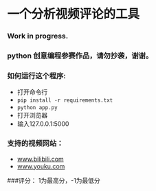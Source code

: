 # 一个分析视频评论的工具

### Work in progress.

### python 创意编程参赛作品，请勿抄袭，谢谢。

### 如何运行这个程序:
- 打开命令行
- `pip install -r requirements.txt`
- `python app.py`
- 打开浏览器
- 输入127.0.0.1:5000

### 支持的视频网站：
- www.bilibili.com
- www.youku.com

###评分：
1为最高分，-1为最低分